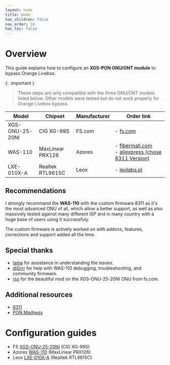 ```yaml
---
layout: home
title: Home
has_children: false
nav_order: 10
has_toc: false
---
```


# Overview
This guide explains how to configure an **XGS-PON ONU/ONT module** to bypass Orange Livebox.

{: .important }
> These steps are only compatible with the three ONU/ONT models listed below. Other models were tested but do not work properly for Orange Livebox bypass.

| Model           | Chipset          | Manufacturer | Order link                                                                                                                                                                                             |
|-----------------|------------------|--------------|--------------------------------------------------------------------------------------------------------------------------------------------------------------------------------------------------------|
| XGS-ONU-25-20NI | CIG XG-99S       | FS.com       | - [fs.com](https://www.fs.com/fr/products/185594.html)                                                                                                                                                 |
| WAS-110         | MaxLinear PRX126 | Azores       | - [fibermall.com](https://www.fibermall.com/sale-460693-xgspon-onu-sfp-stick.htm)<br>- [aliexpress (chose 8311 Version)](https://www.aliexpress.us/item/1005007856556526.html?gatewayAdapt=4itemAdapt) |
| LXE-010X-A      | Realtek RTL9615C | Leox         | - [leolabs.pl](https://www.leolabs.pl/ont-leox-lxe-010x-a.html)                                                                                                                                        |

## Recommendations
I strongly recommand the **WAS-110** with the custom firmware 8311 as it's the most advanced ONU of all, which allow a better support, as well as also massively tested against many different ISP and in many country with a huge base of users using it successfuly.

The custom firmware is actively worked on with addons, features, corrections and support added all the time.

## Special thanks
- [lama](https://github.com/palpaga) for assistance in understanding the issues.
- [djGrrr](https://github.com/djGrrr) for help with WAS-110 debugging, troubleshooting, and community firmware.
- [rss](https://github.com/rssor) for the beautiful mod on the XGS-ONU-25-20NI ONU from fs.com.

## Additional resources
- [8311](https://pon.wiki)
- [PON Madness](https://hackaday.io/project/194709-pon-madness-bypass-xgs-pon-ontswith-a-stick)

# Configuration guides
- FS [XGS-ONU-25-20NI](20_fs_onu.html) (CIG XG-99S)
- Azores [WAS-110](30_was_onu.html) (MaxLinear PRX126)
- Leox [LXE-010X-A](40_leox_ont.html) (Realtek RTL9615C)

<!--
 {% t global.tagline %}
-->
